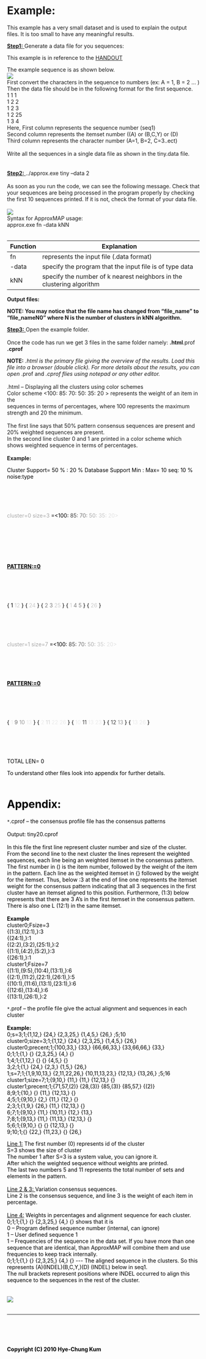 # Example: #
This example has a very small dataset and is used to explain the output
files.  It is too small to have any meaningful results.

<u> <b>Step1:</b> </u> Generate a data file for you sequences:

This example is in reference to the
[HANDOUT](http://www.unc.edu/~kum/approxMAP/papers/kum_handout.pdf)

The example sequence is as shown below.
<br>
<img src='http://www.unc.edu/~kum/approxmap/images/um_1.jpg' />
<br>
First convert the characters in the sequence to numbers (ex: A = 1, B = 2 … )<br>
Then the data file should be in the following format for the first sequence.<br>
1 1 1<br>
1 2 2<br>
1 2 3<br>
1 2 25<br>
1 3 4<br>
Here, First column represents the sequence number (seq1)<br>
Second column represents the itemset number ((A) or (B,C,Y) or (D)<br>
Third column represents the character number (A=1, B=2, C=3..ect)<br>
<br>
Write all the sequences in a single data file as shown in the tiny.data file.<br>
<br>
<br>
<u> <b>Step2:</b> </u>../approx.exe tiny –data 2<br>
<br>
As soon as you run the code, we can see the following message. Check that your sequences are being processed in the program properly by checking the first 10 sequences printed.  If it is not, check the format of your data file.<br>
<br>
<img src='http://www.unc.edu/~kum/approxmap/images/um_1.jpg' />
<br>
Syntax for ApproxMAP usage:<br>
approx.exe fn -data kNN<br>
<br>
<table><thead><th> <b>Function</b> </th><th> <b>Explanation</b> </th></thead><tbody>
<tr><td>fn               </td><td>represents the input file (.data format)</td></tr>
<tr><td>-data            </td><td>specify the program that the input file is of type data</td></tr>
<tr><td>kNN              </td><td>specify the number of k nearest neighbors in the clustering algorithm</td></tr></tbody></table>


<b>Output files:</b>

<b>NOTE: You may notice that the file name has changed from “file_name” to “file_nameN0” where N is the number of clusters in kNN algorithm.</b>

<u> <b>Step3:</b> </u>Open the example folder.<br>
<br>
Once the code has run we get 3 files in the same folder namely: <b>.html</b>.prof <b>.cprof</b>

<b>NOTE:</b> <code>*</code>.html is the primary file giving the overview of the results.  Load this file into a browser (double click).  For more details about the results, you can open <code>*</code>.prof and <code>*</code>.cprof flies using notepad or any other editor.<br>
<br>
<code>*</code>.html – Displaying all the clusters using color schemes<br>
Color scheme <100: 85: 70: 50: 35: 20 > represents the weight of an item in the<br>
sequences in terms of percentages, where 100 represents the maximum strength and 20 the minimum.<br>
<br>
The first line says that 50% pattern consensus sequences are present and<br>
20% weighted sequences are present.<br>
In the second line cluster 0 and 1 are printed in a color scheme which<br>
shows weighted sequence in terms of percentages.<br>
<br>
<b>Example:</b>

<font color='000000'> Cluster Support= </font>
<font color='000000'> 50</font>
<font color='000000'> % :</font>
<font color='000000'> 20</font>
<font color='000000'> % Database Support Min : Max= </font>
<font color='000000'> 10</font>
<font color='000000'>  seq:</font>
<font color='000000'> 10</font>
<font color='000000'> %</font>
<font color='000000'> noise:type</font>
<br>
<br>
<BR><br>
<br>
<br>
<font color='a9a9a9'> cluster=0 size=3</font>
<font color='000000'>   =<100:</font>
<font color='434343'> 85:</font>
<font color='767676'> 70:</font>
<font color='a9a9a9'> 50:</font>
<font color='c8c8c8'> 35:</font>
<font color='e1e1e1'> 20></font>

<br>
<br>
<BR><br>
<br>
<br>
<font color='000000'> <u><b>PATTERN:=0</b></u>
<br>
<br>
<BR><br>
<br>
<br>
<font color='000000'> {</font>
<font color='000000'> 1</font>
<font color='cbcbcb'> 12</font>
<font color='000000'> }</font>
<font color='000000'> {</font>
<font color='cbcbcb'> 24</font>
<font color='000000'> }</font>
<font color='000000'> {</font>
<font color='7f7f7f'> 2</font>
<font color='7f7f7f'> 3</font>
<font color='cbcbcb'> 25</font>
<font color='000000'> }</font>
<font color='000000'> {</font>
<font color='cbcbcb'> 1</font>
<font color='7f7f7f'> 4</font>
<font color='7f7f7f'> 5</font>
<font color='000000'> }</font>
<font color='000000'> {</font>
<font color='cbcbcb'> 26</font>
<font color='000000'> }</font>
<br>
<br>
<BR><br>
<br>
<br>
<font color='a9a9a9'> cluster=1 size=7</font>
<font color='000000'>   =<100:</font>
<font color='434343'> 85:</font>
<font color='767676'> 70:</font>
<font color='a9a9a9'> 50:</font>
<font color='c8c8c8'> 35:</font>
<font color='e1e1e1'> 20></font>
<br>
<br>
<BR><br>
<br>
<br>
<font color='000000'> <u><b>PATTERN:=0</b></u>
<br>
<br>
<BR><br>
<br>
<br>
<font color='000000'> {</font>
<font color='eaeaea'> 1</font>
<font color='717171'> 9</font>
<font color='989898'> 10</font>
<font color='eaeaea'> 13</font>
<font color='000000'> }</font>
<font color='000000'> {</font>
<font color='eaeaea'> 2</font>
<font color='d3d3d3'> 11</font>
<font color='eaeaea'> 22</font>
<font color='eaeaea'> 26</font>
<font color='000000'> }</font>
<font color='000000'> {</font>
<font color='eaeaea'> 10</font>
<font color='404040'> 11</font>
<font color='eaeaea'> 13</font>
<font color='eaeaea'> 23</font>
<font color='000000'> }</font>
<font color='000000'> {</font>
<font color='404040'> 12</font>
<font color='989898'> 13</font>
<font color='000000'> }</font>
<font color='000000'> {</font>
<font color='eaeaea'> 13</font>
<font color='eaeaea'> 26</font>
<font color='000000'> }</font>
<br>
<br>
<BR><br>
<br>
<br>
<font color='000000'> TOTAL LEN=</font>
<font color='000000'> 0</font>


To understand other files look into appendix for further details.<br>
<br>
<h1>Appendix:</h1>

<code>*</code>.cprof – the consensus profile file has the consensus patterns<br>
<br>
Output: tiny20.cprof<br>
<br>
In this file the first line represent cluster number and size of the cluster.<br>
From the second line to the next cluster the lines represent the weighted sequences, each line being an weighted itemset in the consensus pattern. The first number in () is the item number, followed by the weight of the item in the pattern.  Each line as the weighted itemset in {} followed by the weight for the itemset.  Thus, below :3 at the end of line one represents the itemset weight for the consensus pattern indicating that all 3 sequences in the first cluster have an itemset aligned to this position.  Furthermore, (1:3) below represents that there are 3 A’s in the first itemset in the consensus pattern.  There is also one L (12:1) in the same itemset.<br>
<br>
<b>Example</b> <br>
cluster0;Fsize=3<br>
{(1:3),(12:1),}:3<br>
{(24:1),}:1<br>
{(2:2),(3:2),(25:1),}:2<br>
{(1:1),(4:2),(5:2),}:3<br>
{(26:1),}:1<br>
cluster1;Fsize=7<br>
{(1:1),(9:5),(10:4),(13:1),}:6<br>
{(2:1),(11:2),(22:1),(26:1),}:5<br>
{(10:1),(11:6),(13:1),(23:1),}:6<br>
{(12:6),(13:4),}:6<br>
{(13:1),(26:1),}:2<br>


<code>*</code>.prof – the profile file give the actual alignment and sequences in each cluster<br>
<br>
<b>Example:</b> <br>
0;s=3;1;{1,12,} {24,} {2,3,25,} {1,4,5,} {26,} ;5;10<br>
cluster0;size=3;1;{1,12,} {24,} {2,3,25,} {1,4,5,} {26,}<br>
cluster0;precent;1;{100,33,} {33,} {66,66,33,} {33,66,66,} {33,} <br>
0;1;1;{1,} {} {2,3,25,} {4,} {} <br>
1;4;1;{1,12,} {} {} {4,5,} {} <br>
3;2;1;{1,} {24,} {2,3,} {1,5,} {26,} <br>
1;s=7;1;{1,9,10,13,} {2,11,22,26,} {10,11,13,23,} {12,13,} {13,26,} ;5;16<br>
cluster1;size=7;1;{9,10,} {11,} {11,} {12,13,} {} <br>
cluster1;precent;1;{71,57,(2)} {28,(3)} {85,(3)} {85,57,} {(2)} <br>
8;9;1;{10,} {} {11,} {12,13,} {} <br>
4;5;1;{9,10,} {2,} {11,} {12,} {} <br>
2;3;1;{1,9,} {26,} {11,} {12,13,} {} <br>
6;7;1;{9,10,} {11,} {10,11,} {12,} {13,} <br>
7;8;1;{9,13,} {11,} {11,13,} {12,13,} {} <br>
5;6;1;{9,10,} {} {} {12,13,} {} <br>
9;10;1;{} {22,} {11,23,} {} {26,}<br>

<u>Line 1:</u>
The first number (0) represents id of the cluster<br>
S=3 shows the size of cluster<br>
The number 1 after S=3 is a system value, you can ignore it.<br>
After which the weighted sequence without weights are printed.<br>
The last two numbers 5 and 11 represents the total number of sets and elements in the pattern.<br>
<br>
<u>Line 2 & 3: </u>
Variation consensus sequences.<br>
Line 2 is the consensus sequence, and line 3 is the weight of each item in percentage.<br>
<br>
<u>Line 4:</u>
Weights in percentages and alignment sequence for each cluster.<br>
0;1;1;{1,} {} {2,3,25,} {4,} {}  shows that it is<br>
0 – Program defined sequence number (internal, can ignore)<br>
1 – User defined sequence 1<br>
1 – Frequencies of the sequence in the data set.  If you have more than one sequence that are identical, than ApproxMAP will combine them and use frequencies to keep track internally.<br>
0;1;1;{1,} {} {2,3,25,} {4,} {} --- The aligned sequence in the clusters.  So this represents (A)(INDEL)(B,C,Y,)(D) (INDEL) below in seq1.<br>
The null brackets represent positions where INDEL occurred to align this sequence to the sequences in the rest of the cluster.<br>
<br><br>
<img src='http://www.unc.edu/~kum/approxmap/images/um_1.jpg' />
<br>
<br>
<hr size="5"><br>
<br>
<br>
<br>
<b>Copyright (C) 2010 Hye-Chung Kum</b>